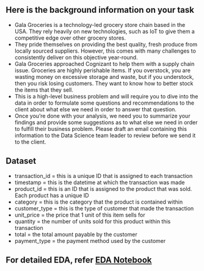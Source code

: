 ## Here is the background information on your task
* Gala Groceries is a technology-led grocery store chain based in the USA. They rely heavily on new technologies, such as IoT to give them a competitive edge over other grocery stores. 
* They pride themselves on providing the best quality, fresh produce from locally sourced suppliers. However, this comes with many challenges to consistently deliver on this objective year-round.
* Gala Groceries approached Cognizant to help them with a supply chain issue. Groceries are highly perishable items. If you overstock, you are wasting money on excessive storage and waste, but if you understock, then you risk losing customers. They want to know how to better stock the items that they sell.
* This is a high-level business problem and will require you to dive into the data in order to formulate some questions and recommendations to the client about what else we need in order to answer that question.
* Once you’re done with your analysis, we need you to summarize your findings and provide some suggestions as to what else we need in order to fulfill their business problem. Please draft an email containing this information to the Data Science team leader to review before we send it to the client.

## Dataset
* transaction_id = this is a unique ID that is assigned to each transaction
* timestamp = this is the datetime at which the transaction was made
* product_id = this is an ID that is assigned to the product that was sold. Each product has a unique ID
* category = this is the category that the product is contained within
* customer_type = this is the type of customer that made the transaction
* unit_price = the price that 1 unit of this item sells for
* quantity = the number of units sold for this product within this transaction
* total = the total amount payable by the customer
* payment_type = the payment method used by the customer

## For detailed EDA, refer [EDA Notebook](https://github.com/Swam80/Cognizant_AI_Internship_Forage/blob/main/Task%201/EDA_cognizant.ipynb)
